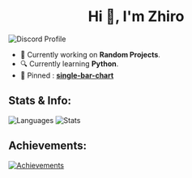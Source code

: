 <h1 align="center"> Hi 👋, I'm Zhiro </h1>

<img src="https://lanyard.cnrad.dev/api/750513734681624576" alt="Discord Profile"/>

- 🔭 Currently working on **Random Projects**.
- 🔍 Currently learning **Python**.
- 📌 Pinned : [**single-bar-chart**](https://github.com/Zhiro990/single-bar-chart)

<h2> Stats & Info: </h2>

<img src="https://github-readme-stats.vercel.app/api/top-langs?username=zhiro990&show_icons=true&locale=en&layout=compact" alt="Languages">
<img src="https://github-readme-stats.vercel.app/api?username=zhiro990&show_icons=true&locale=en" alt="Stats"/>

<h2> Achievements: </h2>

<a href="https://github.com/ryo-ma/github-profile-trophy">
  <img src="https://github-profile-trophy.vercel.app/?username=zhiro990&title=MultiLanguage,Repositories,Commits,PullRequest,Stars,Issues" alt="Achievements"/>
</a>
